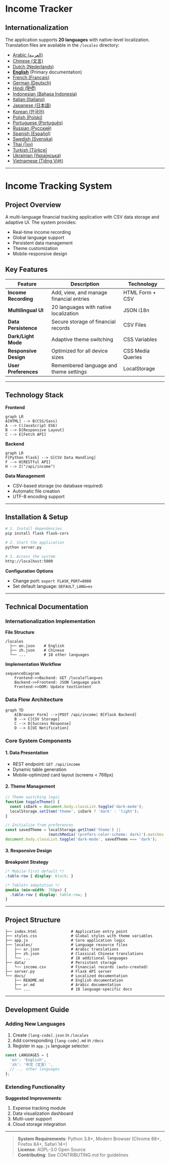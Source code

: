 # Income Tracker
## Internationalization
The application supports **20 languages** with native-level localization. Translation files are available in the `/locales` directory:

- [Arabic (العربية)](ar.md)
- [Chinese (文言)](zh.md)
- [Dutch (Nederlands)](nl.md)
- **[English](README.md)** (Primary documentation)
- [French (Français)](fr.md)
- [German (Deutsch)](de.md)
- [Hindi (हिन्दी)](hi.md)
- [Indonesian (Bahasa Indonesia)](id.md)
- [Italian (Italiano)](it.md)
- [Japanese (日本語)](ja.md)
- [Korean (한국어)](ko.md)
- [Polish (Polski)](pl.md)
- [Portuguese (Português)](pt.md)
- [Russian (Русский)](ru.md)
- [Spanish (Español)](es.md)
- [Swedish (Svenska)](sv.md)
- [Thai (ไทย)](th.md)
- [Turkish (Türkçe)](tr.md)
- [Ukrainian (Українська)](uk.md)
- [Vietnamese (Tiếng Việt)](vi.md)

---

# Income Tracking System

## Project Overview
A multi-language financial tracking application with CSV data storage and adaptive UI. The system provides:

- Real-time income recording
- Global language support
- Persistent data management
- Theme customization
- Mobile-responsive design

## Key Features
| Feature | Description | Technology |
|---------|-------------|------------|
| **Income Recording** | Add, view, and manage financial entries | HTML Form + CSV |
| **Multilingual UI** | 20 languages with native localization | JSON i18n |
| **Data Persistence** | Secure storage of financial records | CSV Files |
| **Dark/Light Mode** | Adaptive theme switching | CSS Variables |
| **Responsive Design** | Optimized for all device sizes | CSS Media Queries |
| **User Preferences** | Remembered language and theme settings | LocalStorage |

---

## Technology Stack
**Frontend**  
```mermaid
graph LR
A[HTML] --> B(CSS/Sass)
A --> C(JavaScript ES6)
B --> D[Responsive Layout]
C --> E[Fetch API]
```

**Backend**  
```mermaid
graph LR
F[Python Flask] --> G[CSV Data Handling]
F --> H[RESTful API]
H --> I("/api/income")
```

**Data Management**  
- CSV-based storage (no database required)
- Automatic file creation
- UTF-8 encoding support

---

## Installation & Setup
```bash
# 1. Install dependencies
pip install flask flask-cors

# 2. Start the application
python server.py

# 3. Access the system
http://localhost:5000
```

**Configuration Options**  
- Change port: `export FLASK_PORT=8080`
- Set default language: `DEFAULT_LANG=es`

---

## Technical Documentation

### Internationalization Implementation
**File Structure**  
```
/locales
  ├── en.json    # English
  ├── zh.json    # Chinese
  └── ...        # 18 other languages
```

**Implementation Workflow**  
```mermaid
sequenceDiagram
    Frontend->>Backend: GET /locale?lang=es
    Backend->>Frontend: JSON language pack
    Frontend->>DOM: Update textContent
```

### Data Flow Architecture
```mermaid
graph TD
    A[Browser Form] -->|POST /api/income| B[Flask Backend]
    B --> C[CSV Storage]
    C --> D[Success Response]
    D --> E[UI Notification]
```

### Core System Components
#### 1. Data Presentation
- REST endpoint: `GET /api/income`
- Dynamic table generation
- Mobile-optimized card layout (screens < 768px)

#### 2. Theme Management
```javascript
// Theme switching logic
function toggleTheme() {
  const isDark = document.body.classList.toggle('dark-mode');
  localStorage.setItem('theme', isDark ? 'dark' : 'light');
}

// Initialize from preferences
const savedTheme = localStorage.getItem('theme') || 
                   (matchMedia('(prefers-color-scheme: dark)').matches ? 'dark' : 'light');
document.body.classList.toggle('dark-mode', savedTheme === 'dark');
```

#### 3. Responsive Design
**Breakpoint Strategy**  
```css
/* Mobile-first default */
.table-row { display: block; }

/* Tablet+ adaptation */
@media (min-width: 768px) {
  .table-row { display: table-row; }
}
```

---

## Project Structure
```
├── index.html               # Application entry point
├── styles.css               # Global styles with theme variables
├── app.js                   # Core application logic
├── locales/                 # Language resource files
│   ├── ar.json              # Arabic translations
│   ├── zh.json              # Classical Chinese translations
│   └── ...                  # 18 additional languages
├── data/                    # Persistent storage
│   └── income.csv           # Financial records (auto-created)
├── server.py                # Flask API server
└── docs/                    # Localized documentation
    ├── README.md            # English documentation
    ├── ar.md                # Arabic documentation
    └── ...                  # 18 language-specific docs
```

---

## Development Guide
### Adding New Languages
1. Create `[lang-code].json` in `/locales`
2. Add corresponding `[lang-code].md` in `/docs`
3. Register in `app.js` language selector:
```javascript
const LANGUAGES = {
  'en': 'English',
  'zh': '中文（文言）',
  // ... other languages
};
```

### Extending Functionality
**Suggested Improvements**:
1. Expense tracking module
2. Data visualization dashboard
3. Multi-user support
4. Cloud storage integration

---

> **System Requirements**: Python 3.8+, Modern Browser (Chrome 88+, Firefox 84+, Safari 14+)  
> **License**: AGPL-3.0 Open Source  
> **Contributing**: See CONTRIBUTING.md for guidelines
```